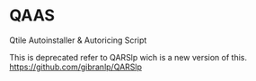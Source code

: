 # QAAS
Qtile Autoinstaller &amp; Autoricing Script

This is deprecated refer to QARSlp wich is a new version of this.
https://github.com/gibranlp/QARSlp
